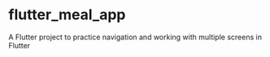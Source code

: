# flutter_meal_app

A Flutter project to practice navigation and working with multiple screens in Flutter
